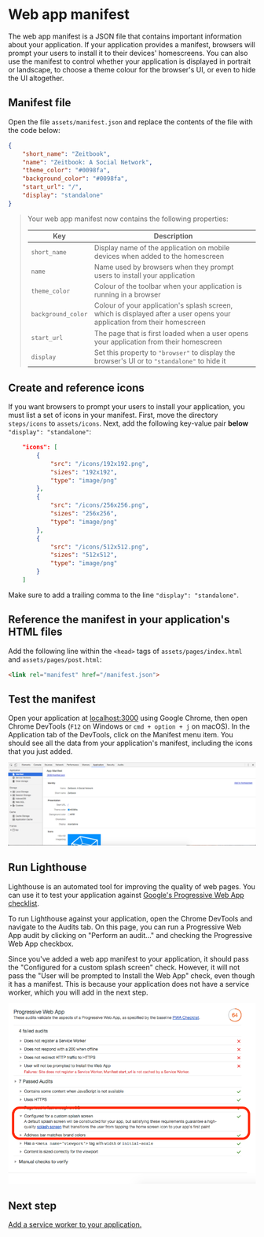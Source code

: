 # Web app manifest

The web app manifest is a JSON file that contains important information about your application. If your application provides a manifest, browsers will prompt your users to install it to their devices' homescreens. You can also use the manifest to control whether your application is displayed in portrait or landscape, to choose a theme colour for the browser's UI, or even to hide the UI altogether.

## Manifest file

Open the file `assets/manifest.json` and replace the contents of the file with the code below:

```json
{
    "short_name": "Zeitbook",
    "name": "Zeitbook: A Social Network",
    "theme_color": "#0098fa",
    "background_color": "#0098fa",
    "start_url": "/",
    "display": "standalone"
}
```

> Your web app manifest now contains the following properties:
>
> | Key | Description |
> |-|-|
> | `short_name` | Display name of the application on mobile devices when added to the homescreen |
> | `name` | Name used by browsers when they prompt users to install your application |
> | `theme_color` | Colour of the toolbar when your application is running in a browser |
> | `background_color` | Colour of your application's splash screen, which is displayed after a user opens your application from their homescreen |
> | `start_url` | The page that is first loaded when a user opens your application from their homescreen |
> | `display` | Set this property to `"browser"` to display the browser's UI or to `"standalone"` to hide it |

## Create and reference icons

If you want browsers to prompt your users to install your application, you must list a set of icons in your manifest. First, move the directory `steps/icons` to `assets/icons`. Next, add the following key-value pair **below** `"display": "standalone"`:

```json
    "icons": [
        {
            "src": "/icons/192x192.png",
            "sizes": "192x192",
            "type": "image/png"
        },
        {
            "src": "/icons/256x256.png",
            "sizes": "256x256",
            "type": "image/png"
        },
        {
            "src": "/icons/512x512.png",
            "sizes": "512x512",
            "type": "image/png"
        }
    ]
```

Make sure to add a trailing comma to the line `"display": "standalone"`.

## Reference the manifest in your application's HTML files

Add the following line within the `<head>` tags of `assets/pages/index.html` and `assets/pages/post.html`:

```html
<link rel="manifest" href="/manifest.json">
```

## Test the manifest

Open your application at [localhost:3000](localhost:3000) using Google Chrome, then open Chrome DevTools (`F12` on Windows or `cmd + option + j` on macOS). In the Application tab of the DevTools, click on the Manifest menu item. You should see all the data from your application's manifest, including the icons that you just added.

![](screenshots/01-web-app-manifest/01-manifest.png)

## Run Lighthouse

Lighthouse is an automated tool for improving the quality of web pages. You can use it to test your application against [Google's Progressive Web App checklist](https://developers.google.com/web/progressive-web-apps/checklist).

To run Lighthouse against your application, open the Chrome DevTools and navigate to the Audits tab. On this page, you can run a Progressive Web App audit by clicking on "Perform an audit..." and checking the Progressive Web App checkbox.

Since you've added a web app manifest to your application, it should pass the "Configured for a custom splash screen" check. However, it will not pass the "User will be prompted to Install the Web App" check, even though it has a manifest. This is because your application does not have a service worker, which you will add in the next step.

![](screenshots/01-web-app-manifest/02-lighthouse-results.png)

## Next step

[Add a service worker to your application.](./02-service-worker.md)
